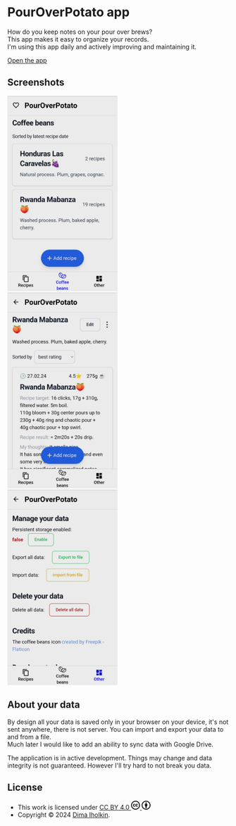 # PourOverPotato app

How do you keep notes on your pour over brews?  
This app makes it easy to organize your records.  
I'm using this app daily and actively improving and maintaining it.

[Open the app](https://dima-iholkin.github.io/PourOverPotato/)

## Screenshots

<div>
  <kbd>
    <img width="250" src="/_assets/coffee_beans.png" title="screenshot showing a list of coffee beans in PourOverPotato app">
  </kbd>
  &nbsp;&nbsp;
  <kbd>
    <img width="250" src="/_assets/recipes.png" title="screenshot showing a list of recipes in PourOverPotato app">
  </kbd>
  &nbsp;&nbsp;
  <kbd>
    <img width="250" src="/_assets/other.png" title="screenshot showing page Other in PourOverPotato app">
  </kbd>
</div>

## About your data

By design all your data is saved only in your browser on your device, it's not sent anywhere, there is not server. You can import and export your data to and from a file.  
Much later I would like to add an ability to sync data with Google Drive.  

The application is in active development. Things may change and data integrity is not guaranteed. However I'll try hard to not break you data.

## License

* This work is licensed under <a href="https://creativecommons.org/licenses/by/4.0/">
  CC BY 4.0 
  <img width="20" height="20" src="/_assets/cc/cc-logo.svg" /> 
  <img width="20" height="20" src="/_assets/cc/cc-by.svg" />
  </a>
* Copyright © 2024 <a href="https://github.com/dima-iholkin" target="_blank">Dima Iholkin</a>.